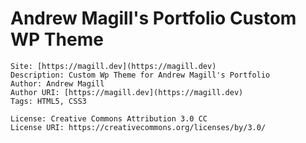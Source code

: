 # Andrew Magill's Portfolio Custom WP Theme 

	Site: [https://magill.dev](https://magill.dev)
	Description: Custom Wp Theme for Andrew Magill's Portfolio
	Author: Andrew Magill
	Author URI: [https://magill.dev](https://magill.dev)
	Tags: HTML5, CSS3

	License: Creative Commons Attribution 3.0 CC
	License URI: https://creativecommons.org/licenses/by/3.0/

